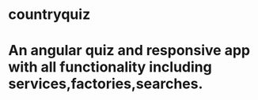 # countryquiz

# An angular quiz and responsive app with all functionality including services,factories,searches.
